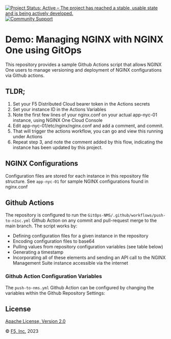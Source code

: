 [![Project Status: Active – The project has reached a stable, usable state and is being actively developed.](https://www.repostatus.org/badges/latest/active.svg)](https://www.repostatus.org/#active)
[![Community Support](https://badgen.net/badge/support/community/cyan?icon=awesome)](https://github.com/nginxinc/mtbChef/GitOps-NMS/blob/main/SUPPORT.md)
<!-- [![Commercial Support](https://badgen.net/badge/support/commercial/cyan?icon=awesome)](<Insert URL>) -->

# Demo: Managing NGINX with NGINX One using GitOps
This repository provides a sample Github Actions script that allows NGINX One users to manage versioning and deployment of NGINX configurations via Github actions.

## TLDR;
1. Set your F5 Distributed Cloud bearer token in the Actions secrets
2. Set your instance ID in the Actions Variables
3. Note the first few lines of your nginx.conf on your actual app-nyc-01 instance, using NGINX One Cloud Console
4. Edit app-nyc-01/etc/nginx/nginx.conf and add a comment, and commit. 
5. That will trigger the actions workflow, you can go and view this running under Actions
6. Repeat step 3, and note the comment added by this flow, indicating the instance has been updated by this project.
   

## NGINX Configurations
Configuration files are stored for each instance in this repository file structure.  See ```app-nyc-01``` for sample NGINX configurations found in nginx.conf

## Github Actions
The repository is configured to run the ```GitOps-NMS/.github/workflows/push-to-n1sc.yml``` Github Action on any commit and pull-request merge to the main branch. The script works by:

- Defining configuration files for a given instance in the repository
- Encoding configuration files to base64
- Pulling values from repository configuration variables (see table below)
- Generating a timestamp
- Incorporating all of these elements and sending an API call to the NGINX Management Suite instance accessible via the internet

### Github Action Configuration Variables
The ```push-to-nms.yml``` Github Action can be configured by changing the  variables within the Github Repository Settings:

## License

[Apache License, Version 2.0](https://github.com/mtbChef/GitOps-NMS/blob/main/LICENSE)

&copy; [F5, Inc.](https://www.f5.com/) 2023
